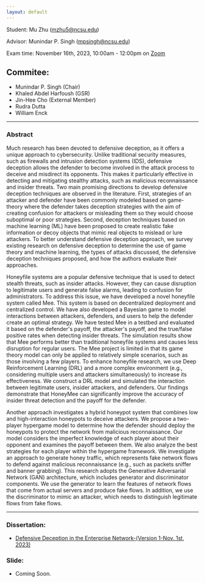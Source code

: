 ```yaml
---
layout: default
---
```


Student: Mu Zhu (mzhu5@ncsu.edu)

Advisor: Munindar P. Singh (mpsingh@ncsu.edu)

Exam time: November 16th, 2023, 10:00am - 12:00pm on [Zoom](https://ncsu.zoom.us/j/97387573498)

## Commitee:
- Munindar P. Singh (Chair)
- Khaled Abdel Harfoush (GSR)
- Jin-Hee Cho (External Member)
- Rudra Dutta
- William Enck


<hr />

### Abstract

Much research has been devoted to defensive deception, as it offers a unique approach to cybersecurity. Unlike traditional security measures, such as firewalls and intrusion detection systems (IDS), defensive deception allows the defender to become involved in the attack process to deceive and misdirect its opponents. This makes it particularly effective in detecting and mitigating stealthy attacks, such as malicious reconnaissance and insider threats. Two main promising directions to develop defensive deception techniques are observed in the literature. First, strategies of an attacker and defender have been commonly modeled based on game-theory where the defender takes deception strategies with the aim of creating confusion for attackers or misleading them so they would choose suboptimal or poor strategies. Second, deception techniques based on machine learning (ML) have been proposed to create realistic fake information or decoy objects that mimic real objects to mislead or lure attackers.
To better understand defensive deception approach, we survey existing research on defensive deception to determine the use of game theory and machine learning, the types of attacks discussed, the defensive deception techniques proposed, and how the authors evaluate their approaches.

Honeyfile systems are a popular defensive technique that is used to detect stealth threats, such as insider attacks. However, they can cause disruption to legitimate users and generate false alarms, leading to confusion for administrators. To address this issue, we have developed a novel honeyfile system called Mee. This system is based on decentralized deployment and centralized control. We have also developed a Bayesian game to model interactions between attackers, defenders, and users to help the defender create an optimal strategy. We have tested Mee in a testbed and evaluated it based on the defender's payoff, the attacker's payoff, and the true/false positive rates when detecting insider threats. The simulation results show that Mee performs better than traditional honeyfile systems and causes less disruption for regular users.
The Mee project is limited in that its game theory model can only be applied to relatively simple scenarios, such as those involving a few players. To enhance honeyfile research, we use Deep Reinforcement Learning (DRL) and a more complex environment (e.g., considering multiple users and attackers simultaneously) to increase its effectiveness. We construct a DRL model and simulated the interaction between legitimate users, insider attackers, and defenders. Our findings demonstrate that HoneyMee can significantly improve the accuracy of insider threat detection and the payoff for the defender.

Another approach investigates a hybrid honeypot system that combines low and high-interaction honeypots to deceive attackers. We propose a two-player hypergame model to determine how the defender should deploy the honeypots to protect the network from malicious reconnaissance. Our model considers the imperfect knowledge of each player about their opponent and examines the payoff between them. We also analyze the best strategies for each player within the hypergame framework.
We investigate an approach to generate honey traffic, which represents fake network flows to defend against malicious reconnaissance (e.g., such as packets sniffer and banner grabbing). This research adopts the Generative Adversarial Network (GAN) architecture, which includes generator and discriminator components. We use the generator to learn the features of network flows that come from actual servers and produce fake flows. In addition, we use the discriminator to mimic an attacker, which needs to distinguish legitimate flows from fake flows. 

<hr />

### Dissertation:
- [Defensive Deception in the Enterprise Network-(Version 1-Nov. 1st, 2023)](./dissertations/version1.pdf)

### Slide:
- Coming Soon.
